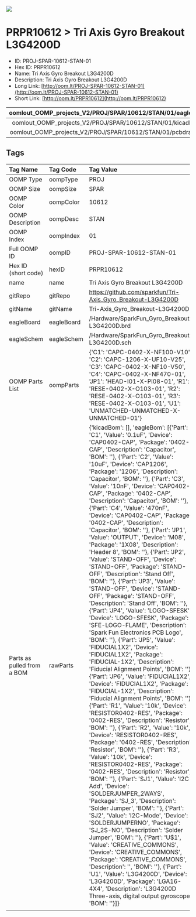 


  
![][im]
# PRPR10612 > Tri Axis Gyro Breakout L3G4200D

- ID: PROJ-SPAR-10612-STAN-01
- Hex ID: PRPR10612
- Name: Tri Axis Gyro Breakout L3G4200D
- Description: Tri Axis Gyro Breakout L3G4200D
- Long Link: [http://oom.lt/PROJ-SPAR-10612-STAN-01](http://oom.lt/PROJ-SPAR-10612-STAN-01)
- Short Link: [http://oom.lt/PRPR10612](http://oom.lt/PRPR10612)
  

|oomlout_OOMP_projects_V2/PROJ/SPAR/10612/STAN/01/eagleImage.png|oomlout_OOMP_projects_V2/PROJ/SPAR/10612/STAN/01/eagleSchemImage.png|oomlout_OOMP_projects_V2/PROJ/SPAR/10612/STAN/01/kicadPcb3dFront.png|oomlout_OOMP_projects_V2/PROJ/SPAR/10612/STAN/01/kicadPcb3dBack.png|
| :---: | :---: | :---: | :---: |
|oomlout_OOMP_projects_V2/PROJ/SPAR/10612/STAN/01/kicadPcb3d.png|oomlout_OOMP_projects_V2/PROJ/SPAR/10612/STAN/01/bomBack.png|oomlout_OOMP_projects_V2/PROJ/SPAR/10612/STAN/01/bomFront.png|oomlout_OOMP_projects_V2/PROJ/SPAR/10612/STAN/01/pcbdraw.svg|
|oomlout_OOMP_projects_V2/PROJ/SPAR/10612/STAN/01/pcbdrawBack.svg||||

## Tags
  

|Tag Name|Tag Code|Tag Value|
| :--- | :--- | :--- |
|OOMP Type|oompType|PROJ|
|OOMP Size|oompSize|SPAR|
|OOMP Color|oompColor|10612|
|OOMP Description|oompDesc|STAN|
|OOMP Index|oompIndex|01|
|Full OOMP ID|oompID|PROJ-SPAR-10612-STAN-01|
|Hex ID (short code)|hexID|PRPR10612|
|name|name|Tri Axis Gyro Breakout L3G4200D|
|gitRepo|gitRepo|https://github.com/sparkfun/Tri-Axis_Gyro_Breakout-L3G4200D|
|gitName|gitName|Tri-Axis_Gyro_Breakout-L3G4200D|
|eagleBoard|eagleBoard|/Hardware/SparkFun_Gyro_Breakout-L3G4200D.brd|
|eagleSchem|eagleSchem|/Hardware/SparkFun_Gyro_Breakout-L3G4200D.sch|
|OOMP Parts List|oompParts|{'C1': 'CAPC-0402-X-NF100-V10', 'C2': 'CAPC-1206-X-UF10-V25', 'C3': 'CAPC-0402-X-NF10-V50', 'C4': 'CAPC-0402-X-NF470-01', 'JP1': 'HEAD-I01-X-PI08-01', 'R1': 'RESE-0402-X-O103-01', 'R2': 'RESE-0402-X-O103-01', 'R3': 'RESE-0402-X-O103-01', 'U1': 'UNMATCHED-UNMATCHED-X-UNMATCHED-01'}|
|Parts as pulled from a BOM|rawParts|{'kicadBom': [], 'eagleBom': [{'Part': 'C1', 'Value': '0.1uF', 'Device': 'CAP0402-CAP', 'Package': '0402-CAP', 'Description': 'Capacitor', 'BOM': ''}, {'Part': 'C2', 'Value': '10uF', 'Device': 'CAP1206', 'Package': '1206', 'Description': 'Capacitor', 'BOM': ''}, {'Part': 'C3', 'Value': '10nF', 'Device': 'CAP0402-CAP', 'Package': '0402-CAP', 'Description': 'Capacitor', 'BOM': ''}, {'Part': 'C4', 'Value': '470nF', 'Device': 'CAP0402-CAP', 'Package': '0402-CAP', 'Description': 'Capacitor', 'BOM': ''}, {'Part': 'JP1', 'Value': 'OUTPUT', 'Device': 'M08', 'Package': '1X08', 'Description': 'Header 8', 'BOM': ''}, {'Part': 'JP2', 'Value': 'STAND-OFF', 'Device': 'STAND-OFF', 'Package': 'STAND-OFF', 'Description': 'Stand Off', 'BOM': ''}, {'Part': 'JP3', 'Value': 'STAND-OFF', 'Device': 'STAND-OFF', 'Package': 'STAND-OFF', 'Description': 'Stand Off', 'BOM': ''}, {'Part': 'JP4', 'Value': 'LOGO-SFESK', 'Device': 'LOGO-SFESK', 'Package': 'SFE-LOGO-FLAME', 'Description': 'Spark Fun Electronics PCB Logo', 'BOM': ''}, {'Part': 'JP5', 'Value': 'FIDUCIAL1X2', 'Device': 'FIDUCIAL1X2', 'Package': 'FIDUCIAL-1X2', 'Description': 'Fiducial Alignment Points', 'BOM': ''}, {'Part': 'JP6', 'Value': 'FIDUCIAL1X2', 'Device': 'FIDUCIAL1X2', 'Package': 'FIDUCIAL-1X2', 'Description': 'Fiducial Alignment Points', 'BOM': ''}, {'Part': 'R1', 'Value': '10k', 'Device': 'RESISTOR0402-RES', 'Package': '0402-RES', 'Description': 'Resistor', 'BOM': ''}, {'Part': 'R2', 'Value': '10k', 'Device': 'RESISTOR0402-RES', 'Package': '0402-RES', 'Description': 'Resistor', 'BOM': ''}, {'Part': 'R3', 'Value': '10k', 'Device': 'RESISTOR0402-RES', 'Package': '0402-RES', 'Description': 'Resistor', 'BOM': ''}, {'Part': 'SJ1', 'Value': 'I2C-Add', 'Device': 'SOLDERJUMPER_2WAYS', 'Package': 'SJ_3', 'Description': 'Solder Jumper', 'BOM': ''}, {'Part': 'SJ2', 'Value': 'I2C-Mode', 'Device': 'SOLDERJUMPERNO', 'Package': 'SJ_2S-NO', 'Description': 'Solder Jumper', 'BOM': ''}, {'Part': 'U$1', 'Value': 'CREATIVE_COMMONS', 'Device': 'CREATIVE_COMMONS', 'Package': 'CREATIVE_COMMONS', 'Description': '', 'BOM': ''}, {'Part': 'U1', 'Value': 'L3G4200D', 'Device': 'L3G4200D', 'Package': 'LGA16-4X4', 'Description': 'L3G4200D Three-axis, digital output gyroscope', 'BOM': ''}]}|
||||



[im]: PROJ/SPAR/10612/STAN/01/kicadPcb3d_450.png
